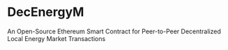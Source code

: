 # DecEnergyM
An Open-Source Ethereum Smart Contract for Peer-to-Peer Decentralized Local Energy Market Transactions
